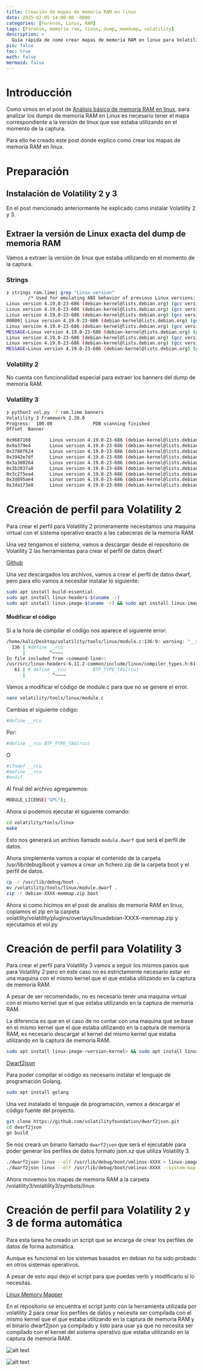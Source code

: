 ```yaml
---
title: Creación de mapas de memoria RAM en linux
date: 2025-02-05 14:00:00 -0000
categories: [Forense, Linux, RAM]
tags: [Forense, memoria ram, linux, dump, memdump, volatility]
description: >
  Guía rápida de como crear mapas de memoria RAM en linux para Volatility 2 y 3.
pin: false  
toc: true   
math: false 
mermaid: false 
---
```


# Introducción

Como vimos en el post de [Análisis básico de memoria RAM en linux](https://sproffes.github.io/posts/analisismemorialinux/), para analizar los dumps de memoria RAM en Linux es necesario tener el mapa correspondiente a la versión de linux que sse estaba utilizando en el momento de la captura.

Para ello he creado este post donde explico como crear los mapas de memoria RAM en linux.

# Preparación

## Instalación de Volatility 2 y 3

En el post mencionado anteriormente he explicado como instalar Volatility 2 y 3.

## Extraer la versión de Linux exacta del dump de memoria RAM

Vamos a extraer la versión de linux que estaba utilizando en el momento de la captura.

### Strings

```bash
❯ strings ram.lime| grep "Linux version"
        /* Used for emulating ABI behavior of previous Linux versions: */
Linux version 4.19.0-23-686 (debian-kernel@lists.debian.org) (gcc version 8.3.0 (Debian 8.3.0-6)) #1 SMP Debian 4.19.269-1 (2022-12-20)
Linux version 4.19.0-23-686 (debian-kernel@lists.debian.org) (gcc version 8.3.0 (Debian 8.3.0-6)) #1 SMP Debian 4.19.269-1 (2022-12-20)
Linux version 4.19.0-23-686 (debian-kernel@lists.debian.org) (gcc version 8.3.0 (Debian 8.3.0-6)) #1 SMP Debian 4.19.269-1 (2022-12-20)
00000] Linux version 4.19.0-23-686 (debian-kernel@lists.debian.org) (gcc version 8.3.0 (Debian 8.3.0-6)) #1 SMP Debian 4.19.269-1 (2022-12-20)
Linux version 4.19.0-23-686 (debian-kernel@lists.debian.org) (gcc version 8.3.0 (Debian 8.3.0-6)) #1 SMP Debian 4.19.269-1 (2022-12-20)
MESSAGE=Linux version 4.19.0-23-686 (debian-kernel@lists.debian.org) (gcc version 8.3.0 (Debian 8.3.0-6)) #1 SMP Debian 4.19.269-1 (2022-12-20)
Linux version 4.19.0-23-686 (debian-kernel@lists.debian.org) (gcc version 8.3.0 (Debian 8.3.0-6)) #1 SMP Debian 4.19.269-1 (2022-12-20)
Linux version 4.19.0-23-686 (debian-kernel@lists.debian.org) (gcc version 8.3.0 (Debian 8.3.0-6)) #1 SMP Debian 4.19.269-1 (2022-12-20)
MESSAGE=Linux version 4.19.0-23-686 (debian-kernel@lists.debian.org) (gcc version 8.3.0 (Debian 8.3.0-6)) #1 SMP Debian 4.19.269-1 (2022-12-20)
```

### Volatility 2

No cuenta con funcionalidad especial para extraer los banners del dump de memoria RAM.

### Volatility 3

```bash
❯ python3 vol.py -f ram.lime banners
Volatility 3 Framework 2.20.0
Progress:  100.00               PDB scanning finished                  
Offset  Banner

0x9687160       Linux version 4.19.0-23-686 (debian-kernel@lists.debian.org) (gcc version 8.3.0 (Debian 8.3.0-6)) #1 SMP Debian 4.19.269-1 (2022-12-20)
0x9a379e4       Linux version 4.19.0-23-686 (debian-kernel@lists.debian.org) (gcc version 8.3.0 (Debian 8.3.0-6)) #1 SMP Debian 4.19.269-1 (2022-12-20)
0x3788f624      Linux version 4.19.0-23-686 (debian-kernel@lists.debian.org) (gcc version 8.3.0 (Debian 8.3.0-6)) #1 SMP Debian 4.19.269-1 (2022-12-20)
0x3942e7df      Linux version 4.19.0-23-686 (debian-kernel@lists.debian.org) (gcc version 8.3.0 (Debian 8.3.0-6)) #1 SMP Debian 4.19.269-1 (2022-12-20)
0x3a300264      Linux version 4.19.0-23-686 (debian-kernel@lists.debian.org) (gcc version 8.3.0 (Debian 8.3.0-6)) #1 SMP Debian 4.19.269-1 (2022-12-20)
0x3b2037a8      Linux version 4.19.0-23-686 (debian-kernel@lists.debian.org) (gcc version 8.3.0 (Debian 8.3.0-6)) #1 SMP Debian 4.19.269-1 (2022-12-20)
0x3c275ea4      Linux version 4.19.0-23-686 (debian-kernel@lists.debian.org) (gcc version 8.3.0 (Debian 8.3.0-6)) #1 SMP Debian 4.19.269-1 (2022-12-20)
0x3d895ae4      Linux version 4.19.0-23-686 (debian-kernel@lists.debian.org) (gcc version 8.3.0 (Debian 8.3.0-6)) #1 SMP Debian 4.19.269-1 (2022-12-20)
0x3da173e8      Linux version 4.19.0-23-686 (debian-kernel@lists.debian.org) (gcc version 8.3.0 (Debian 8.3.0-6)) #1 SMP Debian 4.19.269-1 (2022-12-20)
```


# Creación de perfil para Volatility 2

Para crear el perfil para Volatility 2 primeramente necesitamos una maquina virtual con el sistema operativo exacto a las cabeceras de la memoria RAM.

Una vez tengamos el sistema, vamos a descargar desde el repositorio de Volatility 2 las herramientas para crear el perfil de datos dwarf.

[Github](https://github.com/volatilityfoundation/volatility)

Una vez descargados los archivos, vamos a crear el perfil de datos dwarf, pero para ello vamos a necesitar instalar lo siguiente:

```bash
sudo apt install build-essential
sudo apt install linux-headers-$(uname -r)
sudo apt install linux-image-$(uname -r) && sudo apt install linux-image-$(uname -r)-dbg
```

#### Modificar el código

Si a la hora de compilar el código nos aparece el siguiente error:

```bash
/home/kali/Desktop/volatility/tools/linux/module.c:136:9: warning: "__rcu" redefined
  136 | #define __rcu
      |         ^~~~~
In file included from <command-line>:
/usr/src/linux-headers-6.11.2-common/include/linux/compiler_types.h:61:10: note: this is the location of the previous definition
   61 | # define __rcu          BTF_TYPE_TAG(rcu)
      |          ^~~~~
```
Vamos a modificar el código de module.c para que no se genere el error.

```bash
nano volatility/tools/linux/module.c
```
Cambias el siguiente código:

```bash
#define __rcu
```
Por:

```bash
#define __rcu BTF_TYPE_TAG(rcu)
```

O

```bash
#ifndef __rcu
#define __rcu
#endif
```
Al final del archivo agregaremos:

```bash
MODULE_LICENSE("GPL");
```

Ahora si podemos ejecutar el siguiente comando:

```bash
cd volatility/tools/linux
make
```

Esto nos generará un archivo llamado `module.dwarf` que será el perfil de datos.

Ahora simplemente vamos a copiar el contenido de la carpeta /usr/lib/debug/boot y vamos a crear un fichero zip de la carpeta boot y el perfil de datos.

```bash
cp -r /usr/lib/debug/boot .
mv /volatility/tools/linux/module.dwarf .
zip -r debian-XXXX-memmap.zip boot
```

Ahora si como hicimos en el post de analisis de memoria RAM en linux, copiamos el zip en la carpeta volatility/volatility/plugins/overlays/linuxdebian-XXXX-memmap.zip y ejecutamos el vol.py



# Creación de perfil para Volatility 3

Para crear el perfil para Volatility 3 vamos a seguir los mismos pasos que para Volatility 2 pero en este caso no es estrictamente necesario estar en una maquina con el mismo kernel que el que estaba utilizando en la captura de memoria RAM.

A pesar de ser recomendado, no es necesario tener una maquina virtual con el mismo kernel que el que estaba utilizando en la captura de memoria RAM.

La diferencia es que en el caso de no contar con una maquina que se base en el mismo kernel que el que estaba utilizando en la captura de memoria RAM, es necesario descargar el kernel del mismo kernel que estaba utilizando en la captura de memoria RAM.

```bash
sudo apt install linux-image-<version-kernel> && sudo apt install linux-image-<version-kernel-dbg
```

[Dwarf2json](https://github.com/volatilityfoundation/dwarf2json)

Para poder compilar el código es necesario instalar el lenguaje de programación Golang.

```bash
sudo apt install golang
```

Una vez instalado el lenguaje de programación, vamos a descargar el código fuente del proyecto.

```bash
git clone https://github.com/volatilityfoundation/dwarf2json.git 
cd dwarf2json
go build
```

Se nos creará un binario llamado `dwarf2json` que será el ejecutable para poder generar los perfiles de datos formato json.xz que utiliza Volatility 3.

```bash
./dwarf2json linux --elf /usr/lib/debug/boot/vmlinux-XXXX > linux-image-XXXX-memmap.json.xz
./dwarf2json linux --elf /usr/lib/debug/boot/vmlinux-XXXX --system-map /usr/lib/debug/boot/system.map-XXXX > linux-image-XXXX-memmap.json.xz
```

Ahora movemos los mapas de memoria RAM a la carpeta /volatility3/volatility3/symbols/linux

# Creación de perfil para Volatility 2 y 3 de forma automática

Para esta tarea he creado un script que se encarga de crear los perfiles de datos de forma automática.

Aunque es funcional en los sistemas basados en debian no ha sido probado en otros sistemas operativos.

A pesar de esto aqui dejo el script para que puedas verlo y modificarlo si lo necesitas.

[Linux Memory Mapper](https://github.com/sPROFFEs/LinuxMemMapper)

En el repositorio se encuentra el script junto con la herramienta utilizada por volatility 2 para crear los perfiles de datos y necesita ser compilada con el mismo kernel que el que estaba utilizando en la captura de memoria RAM y el binario dwarf2json ya compilado y listo para usar ya que no necesita ser compilado con el kernel del sistema operativo que estaba utilizando en la captura de memoria RAM.

![alt text](/assets/img/posts/linuxmemorymaps/image.png)

![alt text](/assets/img/posts/linuxmemorymaps/image-1.png)